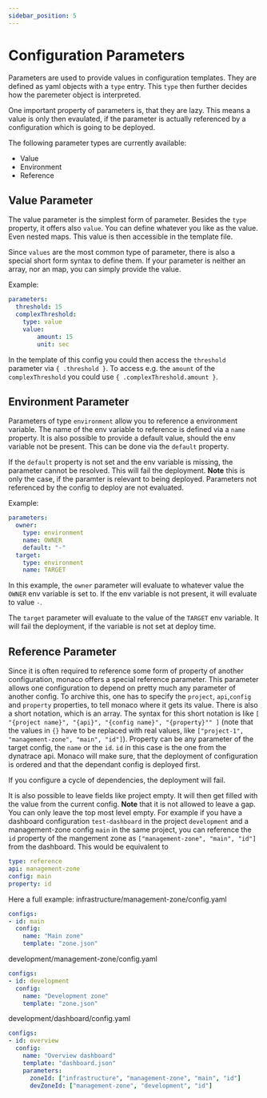 ```yaml
---
sidebar_position: 5
---
```


# Configuration Parameters

Parameters are used to provide values in configuration templates.
They are defined as yaml objects with a `type` entry. This
`type` then further decides how the paremeter object is interpreted.

One important property of parameters is, that they are lazy. This
means a value is only then evaulated, if the parameter is actually
referenced by a configuration which is going to be deployed.

The following parameter types are currently available:
* Value
* Environment
* Reference

## Value Parameter

The value parameter is the simplest form of parameter. Besides the
`type` property, it offers also `value`. You can define whatever you
like as the value. Even nested maps. This value is then accessible in
the template file.

Since `values` are the most common type of parameter, there is also a
special short form syntax to define them. If your parameter is neither
an array, nor an map, you can simply provide the value.

Example:

```yaml
parameters:
  threshold: 15
  complexThreshold:
    type: value
    value:
        amount: 15
        unit: sec
```

In the template of this config you could then access the `threshold`
parameter via `{ .threshold }`. To access e.g. the `amount` of the
`complexThreshold` you could use `{ .complexThreshold.amount }`.

## Environment Parameter

Parameters of type `environment` allow you to reference a environment
variable. The name of the env variable to reference is defined via a
`name` property. It is also possible to provide a default value, should
the env variable not be present. This can be done via the `default`
property.

If the `default` property is not set and the env variable is missing,
the parameter cannot be resolved. This will fail the deployment.
**Note** this is only the case, if the paramter is relevant to being
deployed. Parameters not referenced by the config to deploy are not
evaluated.

Example:

```yaml
parameters:
  owner:
    type: environment
    name: OWNER
    default: "-"
  target:
    type: environment
    name: TARGET
```

In this example, the `owner` parameter will evaluate to whatever value the
`OWNER` env variable is set to. If the env variable is not present, it
will evaluate to value `-`.

The `target` parameter will evaluate to the value of the `TARGET` env variable.
It will fail the deployment, if the variable is not set at deploy time.

## Reference Parameter

Since it is often required to reference some form of property of another
configuration, monaco offers a special reference parameter. This parameter
allows one configuration to depend on pretty much any parameter of another
config. To archive this, one has to specify the `project`, `api`,`config` and
`property` properties, to tell monaco where it gets its value. There is
also a short notation, which is an array. The syntax for this short
notation is like `[ "{project name}", "{api}", "{config name}", "{property}"" ]`
(note that the values in `{}` have to be replaced with real values, like
`["project-1", "management-zone", "main", "id"]`). Property can be any
parameter of the target config, the `name` or the `id`. `id` in this case
is the one from the dynatrace api. Monaco will make sure, that the deployment
of configuration is ordered and that the dependant config is deployed first.

If you configure a cycle of dependencies, the deployment will fail.

It is also possible to leave fields like project empty. It will then get filled
with the value from the current config. **Note** that it is not allowed to leave
a gap. You can only leave the top most level empty. For example if you have a
dashboard configuration `test-dashboard` in the project `development` and a
management-zone config `main` in the same project, you can reference the `id`
property of the mangement zone as `["management-zone", "main", "id"]` from the
dashboard. This would be equivalent to

```yaml
type: reference
api: management-zone
config: main
property: id
```

Here a full example:
infrastructure/management-zone/config.yaml
```yaml
configs:
- id: main
  config:
    name: "Main zone"
    template: "zone.json"
```

development/management-zone/config.yaml
```yaml
configs:
- id: development
  config:
    name: "Development zone"
    template: "zone.json"
```

development/dashboard/config.yaml
```yaml
configs:
- id: overview
  config:
    name: "Overview dashboard"
    template: "dashboard.json"
    parameters:
      zoneId: ["infrastructure", "management-zone", "main", "id"]
      devZoneId: ["management-zone", "development", "id"]
```

